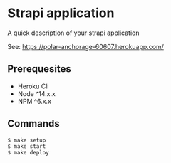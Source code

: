 # Strapi application

A quick description of your strapi application

See: https://polar-anchorage-60607.herokuapp.com/

## Prerequesites
* Heroku Cli
* Node ^14.x.x
* NPM ^6.x.x

## Commands

```shell
$ make setup
$ make start
$ make deploy
```
